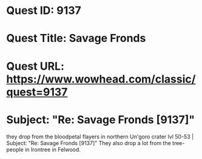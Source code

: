 # Quest ID: 9137
# Quest Title: Savage Fronds
# Quest URL: https://www.wowhead.com/classic/quest=9137
# Subject: "Re: Savage Fronds [9137]"
they drop from the bloodpetal flayers in northern Un'goro crater lvl 50-53 | Subject: "Re: Savage Fronds [9137]"
They also drop a lot from the tree-people in Irontree in Felwood.